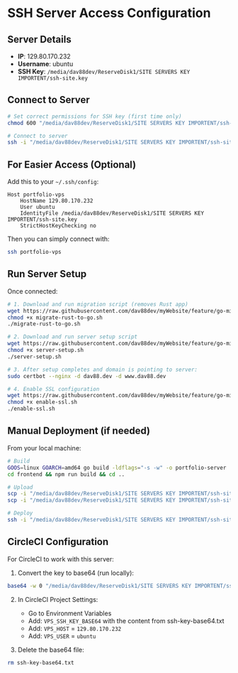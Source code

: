 # SSH Server Access Configuration

## Server Details
- **IP**: 129.80.170.232
- **Username**: ubuntu
- **SSH Key**: `/media/dav88dev/ReserveDisk1/SITE SERVERS KEY IMPORTENT/ssh-site.key`

## Connect to Server

```bash
# Set correct permissions for SSH key (first time only)
chmod 600 "/media/dav88dev/ReserveDisk1/SITE SERVERS KEY IMPORTENT/ssh-site.key"

# Connect to server
ssh -i "/media/dav88dev/ReserveDisk1/SITE SERVERS KEY IMPORTENT/ssh-site.key" ubuntu@129.80.170.232
```

## For Easier Access (Optional)

Add this to your `~/.ssh/config`:

```
Host portfolio-vps
    HostName 129.80.170.232
    User ubuntu
    IdentityFile /media/dav88dev/ReserveDisk1/SITE SERVERS KEY IMPORTENT/ssh-site.key
    StrictHostKeyChecking no
```

Then you can simply connect with:
```bash
ssh portfolio-vps
```

## Run Server Setup

Once connected:
```bash
# 1. Download and run migration script (removes Rust app)
wget https://raw.githubusercontent.com/dav88dev/myWebsite/feature/go-migration/scripts/migrate-rust-to-go.sh
chmod +x migrate-rust-to-go.sh
./migrate-rust-to-go.sh

# 2. Download and run server setup script
wget https://raw.githubusercontent.com/dav88dev/myWebsite/feature/go-migration/scripts/server-setup.sh
chmod +x server-setup.sh
./server-setup.sh

# 3. After setup completes and domain is pointing to server:
sudo certbot --nginx -d dav88.dev -d www.dav88.dev

# 4. Enable SSL configuration
wget https://raw.githubusercontent.com/dav88dev/myWebsite/feature/go-migration/scripts/enable-ssl.sh
chmod +x enable-ssl.sh
./enable-ssl.sh
```

## Manual Deployment (if needed)

From your local machine:
```bash
# Build
GOOS=linux GOARCH=amd64 go build -ldflags="-s -w" -o portfolio-server .
cd frontend && npm run build && cd ..

# Upload
scp -i "/media/dav88dev/ReserveDisk1/SITE SERVERS KEY IMPORTENT/ssh-site.key" portfolio-server ubuntu@129.80.170.232:/tmp/portfolio-server.new
scp -i "/media/dav88dev/ReserveDisk1/SITE SERVERS KEY IMPORTENT/ssh-site.key" -r static ubuntu@129.80.170.232:/tmp/static.new

# Deploy
ssh -i "/media/dav88dev/ReserveDisk1/SITE SERVERS KEY IMPORTENT/ssh-site.key" ubuntu@129.80.170.232 "sudo mv /tmp/portfolio-server.new /var/www/portfolio/ && sudo mv /tmp/static.new /var/www/portfolio/ && cd /var/www/portfolio && sudo -u portfolio ./deploy.sh"
```

## CircleCI Configuration

For CircleCI to work with this server:

1. Convert the key to base64 (run locally):
```bash
base64 -w 0 "/media/dav88dev/ReserveDisk1/SITE SERVERS KEY IMPORTENT/ssh-site.key" > ssh-key-base64.txt
```

2. In CircleCI Project Settings:
   - Go to Environment Variables
   - Add: `VPS_SSH_KEY_BASE64` with the content from ssh-key-base64.txt
   - Add: `VPS_HOST` = `129.80.170.232`
   - Add: `VPS_USER` = `ubuntu`

3. Delete the base64 file:
```bash
rm ssh-key-base64.txt
```